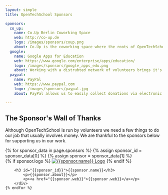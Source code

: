 ```yaml
---
layout: simple
title: OpenTechSchool Sponsors

sponsors:
  co_up:
    name: Co.Up Berlin Coworking Space
    web: http://co-up.de
    logo: /images/sponsors/coup.png
    about: Co.Up is the coworking space where the roots of OpenTechSchool lie. There we had our first meetup leading up to the founding of the organisation. Many meetings and events followed until today and Co.Up provided us gratiously with space and all help possible. We are thankful to have them on our side.
  google:
    name: Google Apps for Education
    web: https://www.google.com/enterprise/apps/education/
    logo: /images/sponsors/google_apps_edu.png
    about: Working with a distrubted network of volunteers brings it's challanges. Thanks to Google Apps we can offer Gmail, Docs, Drive and Groups to every supporter allowing us to act on a professional level of cloud-based collaboration.
  paypal:
    name: PayPal
    web: https://www.paypal.com
    logo: /images/sponsors/paypal.jpg
    about: PayPal allows us to easily collect donations via electronic payments. Thanks to their support this service comes free of charges, so every cent donated reaches us. Through the personal level of support we never felt lost during the process and always know who to contact. Just perfect.

---
```


## The Sponsor's Wall of Thanks

<p>Although OpenTechSchool is run by volunteers we need a few things to do our job that usually involves money. We are thankful to the sponsors below for supporting us in our work.
    </p>

<div class="sponsor_list">
	{% for sponsor_data in page.sponsors %}
		{% assign sponsor_id = sponsor_data[0] %}
		{% assign sponsor = sponsor_data[1] %}
		<div class="{% cycle 'left', 'right' %}">
		    {% if sponsor.logo %}
				<a href="{{sponsor.web}}"><img src="{{sponsor.logo}}" alt="{{sponsor.name}} Logo" ></a>
		    {% endif %}

		<h3 id="{{sponsor_id}}">{{sponsor.name}}</h3>
		    <p>{{sponsor.about}}</p>
		    <p><a href="{{sponsor.web}}">{{sponsor.web}}</a></p>
		</div>
	{% endfor %}
</div>